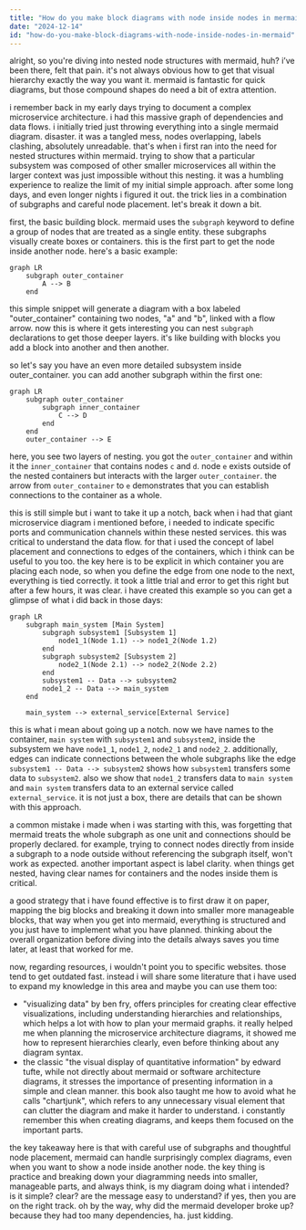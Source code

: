 ```yaml
---
title: "How do you make block diagrams with node inside nodes in mermaid?"
date: "2024-12-14"
id: "how-do-you-make-block-diagrams-with-node-inside-nodes-in-mermaid"
---
```


alright, so you're diving into nested node structures with mermaid, huh? i’ve been there, felt that pain. it's not always obvious how to get that visual hierarchy exactly the way you want it. mermaid is fantastic for quick diagrams, but those compound shapes do need a bit of extra attention.

i remember back in my early days trying to document a complex microservice architecture. i had this massive graph of dependencies and data flows. i initially tried just throwing everything into a single mermaid diagram. disaster. it was a tangled mess, nodes overlapping, labels clashing, absolutely unreadable. that's when i first ran into the need for nested structures within mermaid. trying to show that a particular subsystem was composed of other smaller microservices all within the larger context was just impossible without this nesting. it was a humbling experience to realize the limit of my initial simple approach. after some long days, and even longer nights i figured it out. the trick lies in a combination of subgraphs and careful node placement. let's break it down a bit.

first, the basic building block. mermaid uses the `subgraph` keyword to define a group of nodes that are treated as a single entity. these subgraphs visually create boxes or containers. this is the first part to get the node inside another node. here's a basic example:

```mermaid
graph LR
    subgraph outer_container
        A --> B
    end
```

this simple snippet will generate a diagram with a box labeled "outer\_container" containing two nodes, "a" and "b", linked with a flow arrow. now this is where it gets interesting you can nest `subgraph` declarations to get those deeper layers. it's like building with blocks you add a block into another and then another.

so let's say you have an even more detailed subsystem inside outer\_container. you can add another subgraph within the first one:

```mermaid
graph LR
    subgraph outer_container
        subgraph inner_container
            C --> D
        end
    end
    outer_container --> E
```

here, you see two layers of nesting. you got the `outer_container` and within it the `inner_container` that contains nodes `c` and `d`. node `e` exists outside of the nested containers but interacts with the larger `outer_container`. the arrow from `outer_container` to `e` demonstrates that you can establish connections to the container as a whole.

this is still simple but i want to take it up a notch, back when i had that giant microservice diagram i mentioned before, i needed to indicate specific ports and communication channels within these nested services. this was critical to understand the data flow. for that i used the concept of label placement and connections to edges of the containers, which i think can be useful to you too. the key here is to be explicit in which container you are placing each node, so when you define the edge from one node to the next, everything is tied correctly. it took a little trial and error to get this right but after a few hours, it was clear. i have created this example so you can get a glimpse of what i did back in those days:

```mermaid
graph LR
    subgraph main_system [Main System]
        subgraph subsystem1 [Subsystem 1]
            node1_1(Node 1.1) --> node1_2(Node 1.2)
        end
        subgraph subsystem2 [Subsystem 2]
            node2_1(Node 2.1) --> node2_2(Node 2.2)
        end
        subsystem1 -- Data --> subsystem2
        node1_2 -- Data --> main_system
    end

    main_system --> external_service[External Service]
```

this is what i mean about going up a notch. now we have names to the container, `main system` with `subsystem1` and `subsystem2`, inside the subsystem we have `node1_1`, `node1_2`, `node2_1` and `node2_2`. additionally, edges can indicate connections between the whole subgraphs like the edge `subsystem1 -- Data --> subsystem2` shows how `subsystem1` transfers some data to `subsystem2`. also we show that `node1_2` transfers data to `main system` and `main system` transfers data to an external service called `external_service`. it is not just a box, there are details that can be shown with this approach.

a common mistake i made when i was starting with this, was forgetting that mermaid treats the whole subgraph as one unit and connections should be properly declared. for example, trying to connect nodes directly from inside a subgraph to a node outside without referencing the subgraph itself, won't work as expected. another important aspect is label clarity. when things get nested, having clear names for containers and the nodes inside them is critical.

a good strategy that i have found effective is to first draw it on paper, mapping the big blocks and breaking it down into smaller more manageable blocks, that way when you get into mermaid, everything is structured and you just have to implement what you have planned. thinking about the overall organization before diving into the details always saves you time later, at least that worked for me.

now, regarding resources, i wouldn't point you to specific websites. those tend to get outdated fast. instead i will share some literature that i have used to expand my knowledge in this area and maybe you can use them too:

*   "visualizing data" by ben fry, offers principles for creating clear effective visualizations, including understanding hierarchies and relationships, which helps a lot with how to plan your mermaid graphs. it really helped me when planning the microservice architecture diagrams, it showed me how to represent hierarchies clearly, even before thinking about any diagram syntax.
*   the classic "the visual display of quantitative information" by edward tufte, while not directly about mermaid or software architecture diagrams, it stresses the importance of presenting information in a simple and clean manner. this book also taught me how to avoid what he calls "chartjunk", which refers to any unnecessary visual element that can clutter the diagram and make it harder to understand. i constantly remember this when creating diagrams, and keeps them focused on the important parts.

the key takeaway here is that with careful use of subgraphs and thoughtful node placement, mermaid can handle surprisingly complex diagrams, even when you want to show a node inside another node. the key thing is practice and breaking down your diagramming needs into smaller, manageable parts, and always think, is my diagram doing what i intended? is it simple? clear? are the message easy to understand? if yes, then you are on the right track. oh by the way, why did the mermaid developer broke up? because they had too many dependencies, ha. just kidding.
